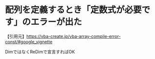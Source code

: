 # 配列を定義するとき「定数式が必要です」のエラーが出た  
【引用元】https://vba-create.jp/vba-array-compile-error-const/#google_vignette  
  
DimではなくReDimで宣言すればOK

